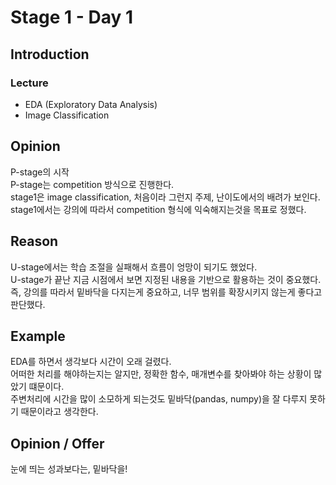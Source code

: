 # Stage 1 - Day 1

## Introduction
### Lecture
- EDA (Exploratory Data Analysis)
- Image Classification


## Opinion
P-stage의 시작  
P-stage는 competition 방식으로 진행한다.  
stage1은 image classification, 처음이라 그런지 주제, 난이도에서의 배려가 보인다.  
stage1에서는 강의에 따라서 competition 형식에 익숙해지는것을 목표로 정했다.  

## Reason
U-stage에서는 학습 조절을 실패해서 흐름이 엉망이 되기도 했었다.  
U-stage가 끝난 지금 시점에서 보면 지정된 내용을 기반으로 활용하는 것이 중요했다.  
즉, 강의를 따라서 밑바닥을 다지는게 중요하고, 너무 범위를 확장시키지 않는게 좋다고 판단했다.  

## Example
EDA를 하면서 생각보다 시간이 오래 걸렸다.  
어떠한 처리를 해야하는지는 알지만, 정확한 함수, 매개변수를 찾아봐야 하는 상황이 많았기 떄문이다.  
주변처리에 시간을 많이 소모하게 되는것도 밑바닥(pandas, numpy)을 잘 다루지 못하기 때문이라고 생각한다.  

## Opinion / Offer
눈에 띄는 성과보다는, 밑바닥을!

